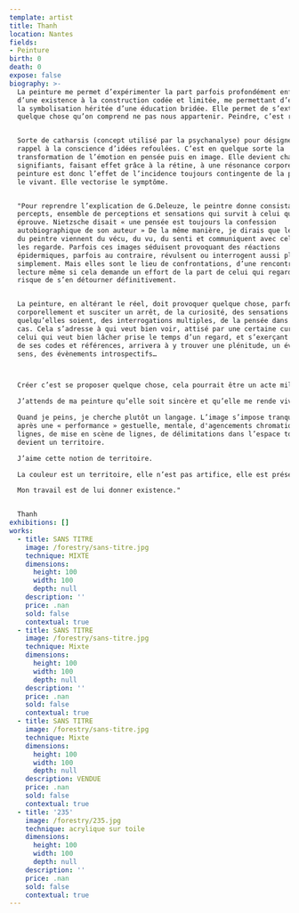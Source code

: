 ```yaml
---
template: artist
title: Thanh
location: Nantes
fields:
- Peinture
birth: 0
death: 0
expose: false
biography: >-
  La peinture me permet d’expérimenter la part parfois profondément enfouie
  d’une existence à la construction codée et limitée, me permettant d’échapper à
  la symbolisation héritée d’une éducation bridée. Elle permet de s’extirper de
  quelque chose qu’on comprend ne pas nous appartenir. Peindre, c’est résister.


  Sorte de catharsis (concept utilisé par la psychanalyse) pour désigner le
  rappel à la conscience d’idées refoulées. C’est en quelque sorte la
  transformation de l’émotion en pensée puis en image. Elle devient chaîne de
  signifiants, faisant effet grâce à la rétine, à une résonance corporelle. La
  peinture est donc l’effet de l’incidence toujours contingente de la pensée sur
  le vivant. Elle vectorise le symptôme.


  "Pour reprendre l’explication de G.Deleuze, le peintre donne consistance aux
  percepts, ensemble de perceptions et sensations qui survit à celui qui les
  éprouve. Nietzsche disait « une pensée est toujours la confession
  autobiographique de son auteur » De la même manière, je dirais que les images
  du peintre viennent du vécu, du vu, du senti et communiquent avec celui qui
  les regarde. Parfois ces images séduisent provoquant des réactions
  épidermiques, parfois au contraire, révulsent ou interrogent aussi plus
  simplement. Mais elles sont le lieu de confrontations, d’une rencontre, d’une
  lecture même si cela demande un effort de la part de celui qui regarde, au
  risque de s’en détourner définitivement. 


  La peinture, en altérant le réel, doit provoquer quelque chose, parfois même
  corporellement et susciter un arrêt, de la curiosité, des sensations
  quelqu’elles soient, des interrogations multiples, de la pensée dans tous les
  cas. Cela s’adresse à qui veut bien voir, attisé par une certaine curiosité. A
  celui qui veut bien lâcher prise le temps d’un regard, et s’exerçant à sortir
  de ses codes et références, arrivera à y trouver une plénitude, un éveil des
  sens, des évènements introspectifs…



  Créer c’est se proposer quelque chose, cela pourrait être un acte militant.

  J’attends de ma peinture qu’elle soit sincère et qu’elle me rende vivante. 

  Quand je peins, je cherche plutôt un langage. L’image s’impose tranquillement
  après une « performance » gestuelle, mentale, d'agencements chromatiques, de
  lignes, de mise en scène de lignes, de délimitations dans l’espace toile qui
  devient un territoire.

  J’aime cette notion de territoire.

  La couleur est un territoire, elle n’est pas artifice, elle est présence.

  Mon travail est de lui donner existence."


  Thanh
exhibitions: []
works:
  - title: SANS TITRE
    image: /forestry/sans-titre.jpg
    technique: MIXTE
    dimensions:
      height: 100
      width: 100
      depth: null
    description: ''
    price: .nan
    sold: false
    contextual: true
  - title: SANS TITRE
    image: /forestry/sans-titre.jpg
    technique: Mixte
    dimensions:
      height: 100
      width: 100
      depth: null
    description: ''
    price: .nan
    sold: false
    contextual: true
  - title: SANS TITRE
    image: /forestry/sans-titre.jpg
    technique: Mixte
    dimensions:
      height: 100
      width: 100
      depth: null
    description: VENDUE
    price: .nan
    sold: false
    contextual: true
  - title: '235'
    image: /forestry/235.jpg
    technique: acrylique sur toile
    dimensions:
      height: 100
      width: 100
      depth: null
    description: ''
    price: .nan
    sold: false
    contextual: true
---
```



